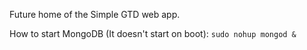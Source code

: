Future home of the Simple GTD web app.

How to start MongoDB (It doesn't start on boot):
``sudo nohup mongod &``
